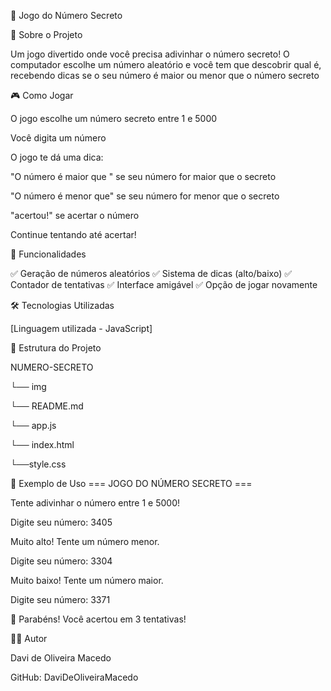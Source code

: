 🎯 Jogo do Número Secreto

📖 Sobre o Projeto

Um jogo divertido onde você precisa adivinhar o número secreto! O computador escolhe um número aleatório e você tem que descobrir qual é, recebendo dicas se o seu número é maior ou menor que o número secreto

🎮 Como Jogar

O jogo escolhe um número secreto entre 1 e 5000

Você digita um número

O jogo te dá uma dica:

"O número é maior que " se seu número for maior que o secreto

"O número é menor que" se seu número for menor que o secreto

"acertou!" se acertar o número


Continue tentando até acertar!


🎯 Funcionalidades

✅ Geração de números aleatórios
✅ Sistema de dicas (alto/baixo)
✅ Contador de tentativas
✅ Interface amigável
✅ Opção de jogar novamente

🛠️ Tecnologias Utilizadas

[Linguagem utilizada - JavaScript]

📂 Estrutura do Projeto

NUMERO-SECRETO

└── img

└── README.md

└── app.js

└── index.html

└──style.css

🎨 Exemplo de Uso
=== JOGO DO NÚMERO SECRETO ===

Tente adivinhar o número entre 1 e 5000!

Digite seu número: 3405

Muito alto! Tente um número menor.

Digite seu número: 3304

Muito baixo! Tente um número maior.

Digite seu número: 3371

🎉 Parabéns! Você acertou em 3 tentativas!


👨‍💻 Autor

Davi de Oliveira Macedo

GitHub: DaviDeOliveiraMacedo
